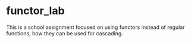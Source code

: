 # functor_lab

This is a school assignment focused on using functors instead of regular functions, how they can be used for cascading.
